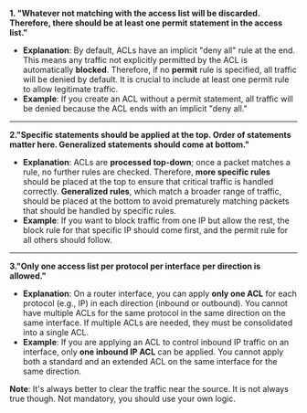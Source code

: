 **1. "Whatever not matching with the access list will be discarded. Therefore, there should be at least one permit statement in the access list."**

- **Explanation**: By default, ACLs have an implicit "deny all" rule at the end. This means any traffic not explicitly permitted by the ACL is automatically **blocked**. Therefore, if no **permit** rule is specified, all traffic will be denied by default. It is crucial to include at least one permit rule to allow legitimate traffic.
- **Example**: If you create an ACL without a permit statement, all traffic will be denied because the ACL ends with an implicit "deny all."

---

**2."Specific statements should be applied at the top. Order of statements matter here. Generalized statements should come at bottom."**

- **Explanation**: ACLs are **processed top-down**; once a packet matches a rule, no further rules are checked. Therefore, **more specific rules** should be placed at the top to ensure that critical traffic is handled correctly. **Generalized rules**, which match a broader range of traffic, should be placed at the bottom to avoid prematurely matching packets that should be handled by specific rules.
- **Example**: If you want to block traffic from one IP but allow the rest, the block rule for that specific IP should come first, and the permit rule for all others should follow.

---

**3."Only one access list per protocol per interface per direction is allowed."**

- **Explanation**: On a router interface, you can apply **only one ACL** for each protocol (e.g., IP) in each direction (inbound or outbound). You cannot have multiple ACLs for the same protocol in the same direction on the same interface. If multiple ACLs are needed, they must be consolidated into a single ACL.
- **Example**: If you are applying an ACL to control inbound IP traffic on an interface, only **one inbound IP ACL** can be applied. You cannot apply both a standard and an extended ACL on the same interface for the same direction.

**Note**: It's always better to clear the traffic near the source. It is not always true though. Not mandatory, you should use your own logic.